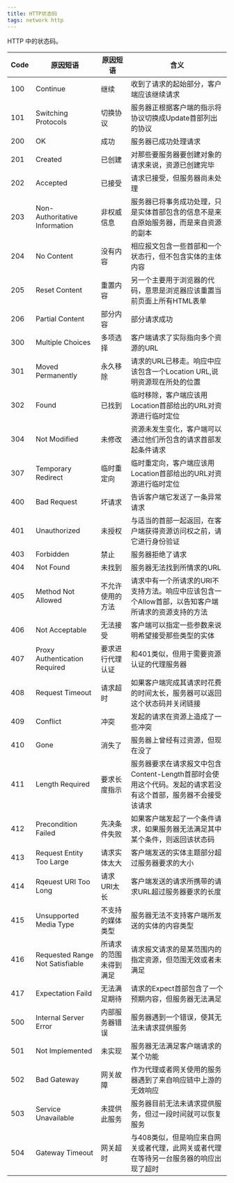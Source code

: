 ```yaml
---
title: HTTP状态码
tags: network http
---
```

HTTP 中的状态码。

| Code | 原因短语 | 原因短语 | 含义 |
| ------ | -------- | -------- | ---- |
| 100 | Continue | 继续 | 收到了请求的起始部分，客户端应该继续请求 |
| 101 | Switching Protocols | 切换协议 | 服务器正根据客户端的指示将协议切换成Update首部列出的协议 |
| 200 | OK | 成功 | 服务器已成功处理请求 |
| 201 | Created | 已创建 | 对那些要服务器要创建对象的请求来说，资源已创建完毕 |
| 202 | Accepted | 已接受 | 请求已接受，但服务器尚未处理 |
| 203 | Non-Authoritative Information | 非权威信息 | 服务器已将事务成功处理，只是实体首部包含的信息不是来自原始服务器，而是来自资源的副本 |
| 204 | No Content | 没有内容 | 相应报文包含一些首部和一个状态行，但不包含实体的主体内容 |
| 205 | Reset Content | 重置内容 | 另一个主要用于浏览器的代码，意思是浏览器应该重置当前页面上所有HTML表单 |
| 206 | Partial Content | 部分内容 | 部分请求成功 |
| 300 | Multiple Choices | 多项选择 | 客户端请求了实际指向多个资源的URL |
| 301 | Moved Permanently | 永久移除 | 请求的URL已移走。响应中应该包含一个Location URL,说明资源现在所处的位置 |
| 302 | Found | 已找到 | 临时移除，客户端应该用Location首部给出的URL对资源进行临时定位 |
| 304 | Not Modified | 未修改 | 资源未发生变化，客户端可以通过他们所包含的请求首部发起条件请求 |
| 307 | Temporary Redirect | 临时重定向 | 临时重定向，客户端应该用Location首部给出的URL对资源进行临时定位 |
| 400 | Bad Request | 坏请求 | 告诉客户端它发送了一条异常请求 |
| 401 | Unauthorized | 未授权 | 与适当的首部一起返回，在客户端获得资源访问权之前，请它进行身份验证 |
| 403 | Forbidden | 禁止 | 服务器拒绝了请求 | 
| 404 | Not Found | 未找到 | 服务器无法找到所情求的URL |
| 405 | Method Not Allowed | 不允许使用的方法 | 请求中有一个所请求的URI不支持方法。响应中应该包含一个Allow首部，以告知客户端所请求的资源支持的方法 |
| 406 | Not Acceptable | 无法接受 | 客户端可以指定一些参数来说明希望接受那些类型的实体 |
| 407 | Proxy Authentication Required | 要求进行代理认证 | 和401类似，但用于需要资源认证的代理服务器 |
| 408 | Request Timeout | 请求超时 | 如果客户端完成其请求时花费的时间太长，服务器可以返回这个状态码并关闭链接 |
| 409 | Conflict | 冲突 | 发起的请求在资源上造成了一些冲突 |
| 410 | Gone | 消失了 | 服务器上曾经有过资源，但现在没了 |
| 411 | Length Required | 要求长度指示 | 服务器要求在请求报文中包含Content-Length首部时会使用这个代码。发起的请求若没有这个首部，服务器不会接受该请求 |
| 412 | Precondition Failed | 先决条件失败 | 如果客户端发起了一个条件请求，如果服务器无法满足其中某个条件，则返回该状态码 |
| 413 | Request Entity Too Large | 请求实体太大 | 客户端发送的实体主题部分超过服务器要求的大小 |
| 414 | Rqeuest URI Too Long | 请求URI太长 |客户端发送的请求所携带的请求URL超过服务器要求的长度 |
| 415 | Unsupported Media Type | 不支持的媒体类型 | 服务器无法不支持客户端所发送的实体的内容类型 |
| 416 | Requested Range Not Satisfiable | 所请求的范围未得到满足 | 请求报文请求的是某范围内的指定资源，但范围无效或者未满足 |
| 417 | Expectation Faild | 无法满足期待 | 请求的Expect首部包含了一个预期内容，但服务器无法满足 |
| 500 | Internal Server Error | 内部服务器错误 | 服务器遇到一个错误，使其无法未请求提供服务 | 
| 501 | Not Implemented | 未实现 | 服务器无法满足客户端请求的某个功能 |
| 502 | Bad Gateway | 网关故障 | 作为代理或者网关使用的服务器遇到了来自响应链中上游的无效响应 | 
| 503 | Service Unavailable | 未提供此服务 | 服务器目前无法未请求提供服务，但过一段时间就可以恢复服务 |
| 504 | Gateway Timeout | 网关超时 | 与408类似，但是响应来自网关或者代理，此网关或者代理在等待另一台服务器的响应出现了超时 |